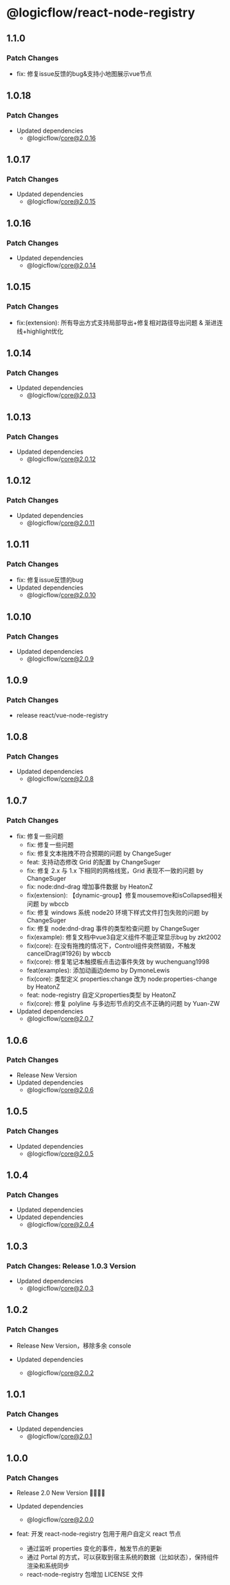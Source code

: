 # @logicflow/react-node-registry

## 1.1.0

### Patch Changes

- fix: 修复issue反馈的bug&支持小地图展示vue节点

## 1.0.18

### Patch Changes

- Updated dependencies
  - @logicflow/core@2.0.16

## 1.0.17

### Patch Changes

- Updated dependencies
  - @logicflow/core@2.0.15

## 1.0.16

### Patch Changes

- Updated dependencies
  - @logicflow/core@2.0.14

## 1.0.15

### Patch Changes

- fix:(extension): 所有导出方式支持局部导出+修复相对路径导出问题 & 渐进连线+highlight优化

## 1.0.14

### Patch Changes

- Updated dependencies
  - @logicflow/core@2.0.13

## 1.0.13

### Patch Changes

- Updated dependencies
  - @logicflow/core@2.0.12

## 1.0.12

### Patch Changes

- Updated dependencies
  - @logicflow/core@2.0.11

## 1.0.11

### Patch Changes

- fix: 修复issue反馈的bug
- Updated dependencies
  - @logicflow/core@2.0.10

## 1.0.10

### Patch Changes

- Updated dependencies
  - @logicflow/core@2.0.9

## 1.0.9

### Patch Changes

- release react/vue-node-registry

## 1.0.8

### Patch Changes

- Updated dependencies
  - @logicflow/core@2.0.8

## 1.0.7

### Patch Changes

- fix: 修复一些问题
  - fix: 修复一些问题
  - fix: 修复文本拖拽不符合预期的问题 by ChangeSuger
  - feat: 支持动态修改 Grid 的配置 by ChangeSuger
  - fix: 修复 2.x 与 1.x 下相同的网格线宽，Grid 表现不一致的问题 by ChangeSuger
  - fix: node:dnd-drag 增加事件数据 by HeatonZ
  - fix(extension): 【dynamic-group】修复mousemove和isCollapsed相关问题 by wbccb
  - fix: 修复 windows 系统 node20 环境下样式文件打包失败的问题 by ChangeSuger
  - fix: 修复 node:dnd-drag 事件的类型检查问题 by ChangeSuger
  - fix(example): 修复文档中vue3自定义组件不能正常显示bug by zkt2002
  - fix(core): 在没有拖拽的情况下，Control组件突然销毁，不触发cancelDrag(#1926) by wbccb
  - fix(core): 修复笔记本触摸板点击边事件失效 by wuchenguang1998
  - feat(examples): 添加动画边demo by DymoneLewis
  - fix(core): 类型定义 properties:change 改为 node:properties-change by HeatonZ
  - feat: node-registry 自定义properties类型 by HeatonZ
  - fix(core): 修复 polyline 与多边形节点的交点不正确的问题 by Yuan-ZW
- Updated dependencies
  - @logicflow/core@2.0.7

## 1.0.6

### Patch Changes

- Release New Version
- Updated dependencies
  - @logicflow/core@2.0.6

## 1.0.5

### Patch Changes

- Updated dependencies
  - @logicflow/core@2.0.5

## 1.0.4

### Patch Changes

- Updated dependencies
- Updated dependencies
  - @logicflow/core@2.0.4

## 1.0.3

### Patch Changes: Release 1.0.3 Version

- Updated dependencies
  - @logicflow/core@2.0.3

## 1.0.2

### Patch Changes

- Release New Version，移除多余 console

- Updated dependencies
  - @logicflow/core@2.0.2

## 1.0.1

### Patch Changes

- Updated dependencies
  - @logicflow/core@2.0.1

## 1.0.0

### Patch Changes

- Release 2.0 New Version 🎉🎉🎉🎉
- Updated dependencies

  - @logicflow/core@2.0.0

- feat: 开发 react-node-registry 包用于用户自定义 react 节点
  - 通过监听 properties 变化的事件，触发节点的更新
  - 通过 Portal 的方式，可以获取到宿主系统的数据（比如状态），保持组件渲染和系统同步
  - react-node-registry 包增加 LICENSE 文件
